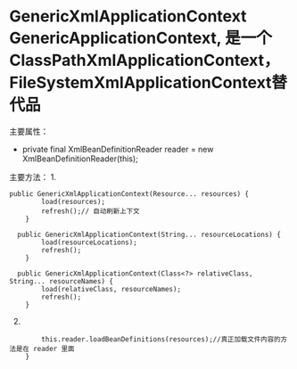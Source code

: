 # GenericXmlApplicationContext GenericApplicationContext, 是一个 ClassPathXmlApplicationContext，FileSystemXmlApplicationContext替代品

主要属性：
- private final XmlBeanDefinitionReader reader = new XmlBeanDefinitionReader(this);

主要方法：
1.
```
public GenericXmlApplicationContext(Resource... resources) {
		load(resources);
		refresh();// 自动刷新上下文
	}
  
  public GenericXmlApplicationContext(String... resourceLocations) {
		load(resourceLocations);
		refresh();
	}
  
  public GenericXmlApplicationContext(Class<?> relativeClass, String... resourceNames) {
		load(relativeClass, resourceNames);
		refresh();
	}
```

2.
```public void load(Resource... resources) {
		this.reader.loadBeanDefinitions(resources);//真正加载文件内容的方法是在 reader 里面
	}
 ```
